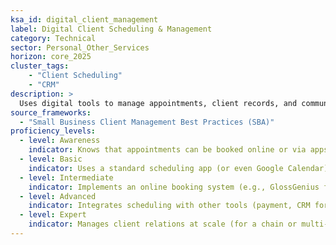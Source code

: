 ```yaml
---  
ksa_id: digital_client_management  
label: Digital Client Scheduling & Management  
category: Technical  
sector: Personal_Other_Services  
horizon: core_2025  
cluster_tags: 
    - "Client Scheduling"
    - "CRM"
description: >  
  Uses digital tools to manage appointments, client records, and communications in personal service businesses (salons, personal training, home repair, etc.); maintains an online booking system or calendar app, sends automated reminders, tracks client preferences and feedback in a simple CRM or database to enhance service quality.  
source_frameworks:  
  - "Small Business Client Management Best Practices (SBA)"  
proficiency_levels:  
  - level: Awareness  
    indicator: Knows that appointments can be booked online or via apps; has basic experience with using a digital calendar or texting clients.  
  - level: Basic  
    indicator: Uses a standard scheduling app (or even Google Calendar) to set appointments; manually reminds clients via text or call; keeps basic notes on client preferences in a notebook or simple spreadsheet.  
  - level: Intermediate  
    indicator: Implements an online booking system (e.g., GlossGenius for salons, MindBody for fitness); sets up automated reminders; keeps a detailed client list with contact info and notes; follows up with clients for feedback or repeat business.  
  - level: Advanced  
    indicator: Integrates scheduling with other tools (payment, CRM for promotions); analyzes booking data to identify peak times or lulls; personalizes marketing (emails/texts on birthdays or tailored offers) using client data.  
  - level: Expert  
    indicator: Manages client relations at scale (for a chain or multi-site service business) using a professional CRM; optimizes scheduling to maximize utilization and customer satisfaction; mentors others in adopting digital client management practices; aligns with SBA recommended best practices for small service business management.  
---  
```

